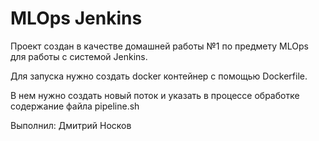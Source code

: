 # MLOps Jenkins

Проект создан в качестве домашней работы №1 по предмету MLOps для работы с системой Jenkins.

Для запуска нужно создать docker контейнер с помощью Dockerfile. 

В нем нужно создать новый поток и указать в процессе обработке содержание файла pipeline.sh

Выполнил: Дмитрий Носков

